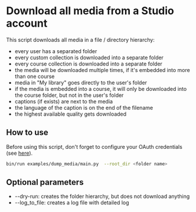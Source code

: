 # Download all media from a Studio account

This script downloads all media in a file / directory hierarchy:

- every user has a separated folder
- every custom collection is downloaded into a separate folder
- every course collection is downloaded into a separate folder
- the media will be downloaded multiple times, if it's embedded into more than one course
- media in "My library" goes directly to the user's folder
- if the media is embedded into a course, it will only be downloaded into the course folder, but not in the user's folder
- captions (if exists) are next to the media
- the language of the caption is on the end of the filename
- the highest available quality gets downloaded

## How to use

Before using this script, don't forget to configure your OAuth credentials (see [here](../../README.md#authorization)).

```bash
bin/run examples/dump_media/main.py  --root_dir <folder name>
```

## Optional parameters

- --dry-run: creates the folder hierarchy, but does not download anything
- --log_to_file: creates a log file with detailed log
